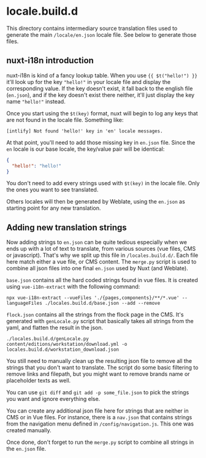 # locale.build.d

This directory contains intermediary source translation files used to generate the main `/locale/en.json` locale file.
See below to generate those files.


## nuxt-i18n introduction

nuxt-i18n is kind of a fancy lookup table. When you use `{{ $t("hello!") }}`  it'll look up for the key `"hello!"` in your locale file and display the corresponding value.
If the key doesn't exist, it fall back to the english file (`en.json`), and if the key doesn't exist there neither, it'll just display the key name `"hello!"` instead.

Once you start using the `$t(key)` format, nuxt will begin to log any keys that are not found in the locale file. Something like:

```
[intlify] Not found 'hello!' key in 'en' locale messages.
```

At that point, you'll need to add those missing key in  `en.json` file. Since the `en` locale is our base locale, the key/value pair will be identical:

```json
{
  "hello!": "hello!"
}
```

You don't need to add every strings used with `$t(key)` in the locale file. Only the ones you want to see translated.

Others locales will then be generated by Weblate, using the `en.json` as starting point for any new translation.

## Adding new translation strings

Now adding strings to `en.json` can be quite tedious especially when we ends up with a lot of text to translate, from various sources (vue files, CMS or javascript).
That's why we split up this file in `/locales.build.d/`. Each file here match either a vue file, or CMS content. The `merge.py` script is used to combine all json files into one final `en.json` used by Nuxt (and Weblate).


`base.json` contains all the hard coded strings found in vue files. It is created using `vue-i18n-extract` with the following command:

```
npx vue-i18n-extract --vueFiles './{pages,components}/**/*.vue' --languageFiles ./locales.build.d/base.json --add --remove
```

`flock.json` contains all the strings from the flock page in the CMS. It's generated with `genLocale.py` script that basically takes all strings from the yaml, and flatten the result in the json. 

```
./locales.build.d/genLocale.py content/editions/workstation/download.yml -o locales.build.d/workstation_download.json
```

You still need to manually clean up the resulting json file to remove all the strings that you don't want to translate. The script do some basic filtering to remove links and filepath, but you might want to remove brands name or placeholder texts as well.

You can use `git diff` and `git add -p some_file.json` to pick the strings you want and ignore everything else.

You can create any additional json file here for strings that are neither in CMS or in Vue files. For instance, there is a `nav.json` that contains strings from the navigation menu defined in `/config/navigation.js`. This one was created manually.

Once done, don't forget to run the `merge.py` script to combine all strings in the `en.json` file.

